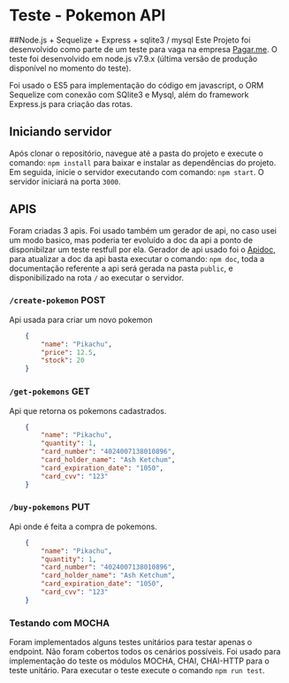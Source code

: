 # Teste - Pokemon API
##Node.js + Sequelize + Express + sqlite3 / mysql
Este Projeto foi desenvolvido como parte de um teste para vaga na empresa [Pagar.me](https://pagar.me/).
O teste foi desenvolvido em node.js v7.9.x (última versão de produção disponível no momento do teste).

Foi usado o ES5 para implementação do código em javascript, o ORM Sequelize com conexão com SQlite3 e Mysql, além do framework Express.js para criação das rotas.
 
## Iniciando servidor
Após clonar o repositório, navegue até a pasta do projeto e execute o comando: ` npm install ` para baixar e instalar as dependências do projeto.
Em seguida, inicie o servidor executando com comando: `npm start`.  O servidor iniciará na porta `3000`.


## APIS
Foram criadas 3 apis.
Foi usado também um gerador de api, no caso usei um modo basico, mas poderia ter evoluído a doc da api a ponto de disponibilzar um teste restfull por ela.
Gerador de api usado foi o [Apidoc](http://apidocjs.com/), para atualizar a doc da api basta executar o comando: ` npm doc `, 
toda a documentação referente a api será gerada na pasta ` public `, e disponibilizado na rota `/` ao executar o servidor.

###	`/create-pokemon` POST 
Api usada para criar um novo pokemon
```json
    {
        "name": "Pikachu",
        "price": 12.5,
        "stock": 20
    }
```
### `/get-pokemons` GET 
Api que retorna os pokemons cadastrados.

```json
    {
        "name": "Pikachu",
        "quantity": 1,
        "card_number": "4024007138010896",
        "card_holder_name": "Ash Ketchum",
        "card_expiration_date": "1050",
        "card_cvv": "123"
    }
```

### `/buy-pokemons` PUT 
Api onde é feita a compra de pokemons.

```json
    {
        "name": "Pikachu",
        "quantity": 1,
        "card_number": "4024007138010896",
        "card_holder_name": "Ash Ketchum",
        "card_expiration_date": "1050",
        "card_cvv": "123"
    }
```

### Testando com MOCHA
Foram implementados alguns testes unitários para testar apenas o endpoint. Não foram cobertos todos os cenários possíveis.
Foi usado para implementação do teste os módulos MOCHA, CHAI, CHAI-HTTP para o teste unitário.
Para executar o teste execute o comando `npm run test`.
